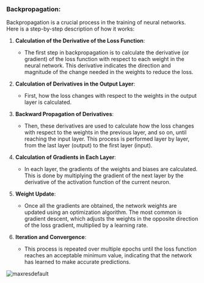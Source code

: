 ### Backpropagation:

Backpropagation is a crucial process in the training of neural networks. Here is a step-by-step description of how it works:

1. **Calculation of the Derivative of the Loss Function**: 
   - The first step in backpropagation is to calculate the derivative (or gradient) of the loss function with respect to each weight in the neural network. This derivative indicates the direction and magnitude of the change needed in the weights to reduce the loss.

2. **Calculation of Derivatives in the Output Layer**:
   - First, how the loss changes with respect to the weights in the output layer is calculated.

3. **Backward Propagation of Derivatives**:
   - Then, these derivatives are used to calculate how the loss changes with respect to the weights in the previous layer, and so on, until reaching the input layer. This process is performed layer by layer, from the last layer (output) to the first layer (input).

4. **Calculation of Gradients in Each Layer**:
   - In each layer, the gradients of the weights and biases are calculated. This is done by multiplying the gradient of the next layer by the derivative of the activation function of the current neuron.

5. **Weight Update**:
   - Once all the gradients are obtained, the network weights are updated using an optimization algorithm. The most common is gradient descent, which adjusts the weights in the opposite direction of the loss gradient, multiplied by a learning rate.

6. **Iteration and Convergence**:
   - This process is repeated over multiple epochs until the loss function reaches an acceptable minimum value, indicating that the network has learned to make accurate predictions.

![maxresdefault](https://github.com/ManuelMorenoNeria/NeuralNetworks/assets/114908218/a13ee79a-395a-45f2-8d11-5a7861b33524)

